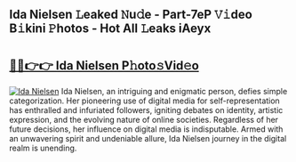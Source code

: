 ## Ida Nielsen 𝙻eaked 𝙽u𝚍e - Part-7eP 𝚅𝚒deo B𝚒kini 𝙿hotos - Hot All 𝙻eaks iAeyx

# <h2><a href="http://ld19yi4.urlbe.top/?page=Ida+Nielsen">🔗🔗👉👉 Ida Nielsen P𝚑oto𝚜Vid𝚎o</a></h2>

[![Ida Nielsen](https://i.imgur.com/eBuTRDB.gif)](http://ld19yi4.urlbe.top/?page=Ida+Nielsen)
Ida Nielsen, an intriguing and enigmatic person, defies simple categorization. Her pioneering use of digital media for self-representation has enthralled and infuriated followers, igniting debates on identity, artistic expression, and the evolving nature of online societies. Regardless of her future decisions, her influence on digital media is indisputable. Armed with an unwavering spirit and undeniable allure, Ida Nielsen journey in the digital realm is unending.
